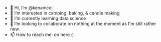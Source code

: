 - 👋 Hi, I’m @kenanicol
- 👀 I’m interested in camping, baking, & candle making
- 🌱 I’m currently learning data science
- 💞️ I’m looking to collaborate on nothing at the moment as I'm still rather new.
- 📫 How to reach me: on here :)

<!---
kenanicol/kenanicol is a ✨ special ✨ repository because its `README.md` (this file) appears on your GitHub profile.
You can click the Preview link to take a look at your changes.
--->
